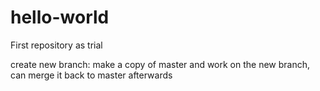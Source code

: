 # hello-world
First repository as trial

create new branch: make a copy of master and work on the new branch, can merge it back to master afterwards
